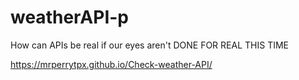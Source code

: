 # weatherAPI-p

How can APIs be real if our eyes aren't
DONE FOR REAL THIS TIME

https://mrperrytpx.github.io/Check-weather-API/
